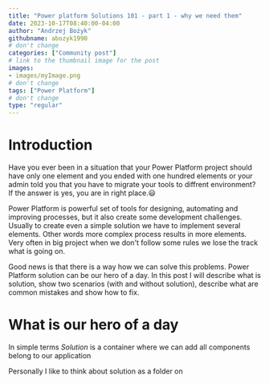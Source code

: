 ```yaml
---
title: "Power platform Solutions 101 - part 1 - why we need them"
date: 2023-10-17T08:40:00-04:00
author: "Andrzej Bożyk"
githubname: abozyk1990
# don't change
categories: ["Community post"]
# link to the thumbnail image for the post
images:
- images/myImage.png
# don't change
tags: ["Power Platform"]
# don't change
type: "regular"
---
```


# Introduction

Have you ever been in a situation that your Power Platform project should have only one element and you ended with one hundred elements or your admin told you that you have to migrate your tools to diffrent environment? If the answer is yes, you are in right place.:smiley:

Power Platform is powerful set of tools for designing, automating and improving processes, but it also create some development challenges. Usually to create even a simple solution we have to implement several elements. Other words more complex process results in more elements. Very often in big project when we don't follow some rules we lose the track what is going on.

Good news is that there is a way how we can solve this problems. Power Platform solution can be our hero of a day. In this post I will describe what is solution, show two scenarios (with and without solution), describe what are common mistakes and show how to fix.

# What is our hero of a day

In simple terms <em>Solution</em> is a container where we can add all components belong to our application


Personally I like to think about solution as a folder on